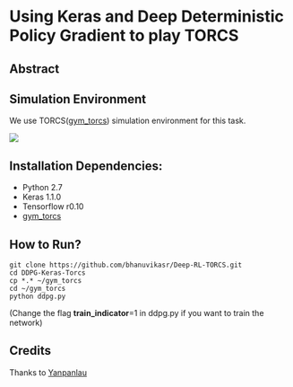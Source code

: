# Using Keras and Deep Deterministic Policy Gradient to play TORCS
## Abstract


## Simulation Environment
We use TORCS([gym_torcs](https://github.com/ugo-nama-kun/gym_torcs)) simulation environment for this task.  

![](fast.gif)

## Installation Dependencies:

* Python 2.7
* Keras 1.1.0
* Tensorflow r0.10
* [gym_torcs](https://github.com/ugo-nama-kun/gym_torcs)

## How to Run?

```
git clone https://github.com/bhanuvikasr/Deep-RL-TORCS.git
cd DDPG-Keras-Torcs
cp *.* ~/gym_torcs
cd ~/gym_torcs
python ddpg.py 
```

(Change the flag **train_indicator**=1 in ddpg.py if you want to train the network)

## Credits
Thanks to [Yanpanlau](https://github.com/yanpanlau/DDPG-Keras-Torcs.git)
